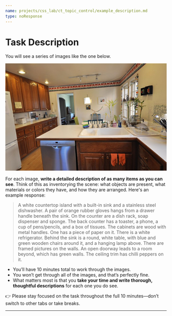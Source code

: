 ```yaml
---
name: projects/css_lab/ct_topic_control/example_description.md
type: noResponse
---
```


# Task Description

You will see a series of images like the one below.

![example_image](projects/css_lab/ct_topic_control/images/example.jpg)

For each image, **write a detailed description of as many items as you can see**. Think of this as inventorying the scene: what objects are present, what materials or colors they have, and how they are arranged. Here's an example response:

> A white countertop island with a built-in sink and a stainless steel dishwasher.
> A pair of orange rubber gloves hangs from a drawer handle beneath the sink.
> On the counter are a dish rack, soap dispenser and sponge.
> The back counter has a toaster, a phone, a cup of pens/pencils, and a box of tissues.
> The cabinets are wood with metal handles. One has a piece of paper on it.
> There is a white refrigerator.
> Behind the sink is a round, white table, with blue and green wooden chairs around it, and a hanging lamp above.
> There are framed pictures on the walls.
> An open doorway leads to a room beyond, which has green walls.
> The ceiling trim has chilli peppers on it.

- You’ll have 10 minutes total to work through the images.
- You won’t get through all of the images, and that’s perfectly fine.
- What matters most is that you **take your time and write thorough, thoughtful descriptions** for each one you do see.

👉 Please stay focused on the task throughout the full 10 minutes—don’t switch to other tabs or take breaks.

---
